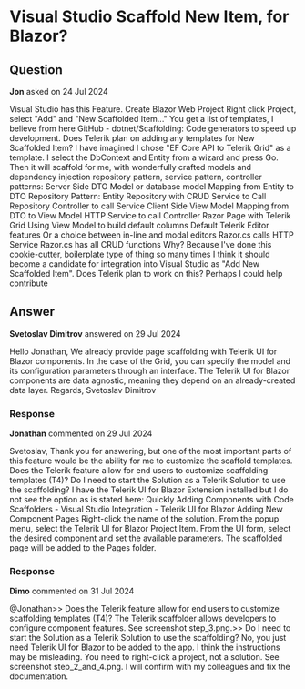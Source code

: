 # Visual Studio Scaffold New Item, for Blazor?

## Question

**Jon** asked on 24 Jul 2024

Visual Studio has this Feature. Create Blazor Web Project Right click Project, select "Add" and "New Scaffolded Item..." You get a list of templates, I believe from here GitHub - dotnet/Scaffolding: Code generators to speed up development. Does Telerik plan on adding any templates for New Scaffolded Item? I have imagined I chose "EF Core API to Telerik Grid" as a template. I select the DbContext and Entity from a wizard and press Go. Then it will scaffold for me, with wonderfully crafted models and dependency injection repository pattern, service pattern, controller patterns: Server Side DTO Model or database model Mapping from Entity to DTO Repository Pattern: Entity Repository with CRUD Service to Call Repository Controller to call Service Client Side View Model Mapping from DTO to View Model HTTP Service to call Controller Razor Page with Telerik Grid Using View Model to build default columns Default Telerik Editor features Or a choice between in-line and modal editors Razor.cs calls HTTP Service Razor.cs has all CRUD functions Why? Because I've done this cookie-cutter, boilerplate type of thing so many times I think it should become a candidate for integration into Visual Studio as "Add New Scaffolded Item". Does Telerik plan to work on this? Perhaps I could help contribute

## Answer

**Svetoslav Dimitrov** answered on 29 Jul 2024

Hello Jonathan, We already provide page scaffolding with Telerik UI for Blazor components. In the case of the Grid, you can specify the model and its configuration parameters through an interface. The Telerik UI for Blazor components are data agnostic, meaning they depend on an already-created data layer. Regards, Svetoslav Dimitrov

### Response

**Jonathan** commented on 29 Jul 2024

Svetoslav, Thank you for answering, but one of the most important parts of this feature would be the ability for me to customize the scaffold templates. Does the Telerik feature allow for end users to customize scaffolding templates (T4)? Do I need to start the Solution as a Telerik Solution to use the scaffolding? I have the Telerik UI for Blazor Extension installed but I do not see the option as is stated here: Quickly Adding Components with Code Scaffolders - Visual Studio Integration - Telerik UI for Blazor Adding New Component Pages Right-click the name of the solution. From the popup menu, select the Telerik UI for Blazor Project Item. From the UI form, select the desired component and set the available parameters. The scaffolded page will be added to the Pages folder.

### Response

**Dimo** commented on 31 Jul 2024

@Jonathan>> Does the Telerik feature allow for end users to customize scaffolding templates (T4)? The Telerik scaffolder allows developers to configure component features. See screenshot step_3.png.>> Do I need to start the Solution as a Telerik Solution to use the scaffolding? No, you just need Telerik UI for Blazor to be added to the app. I think the instructions may be misleading. You need to right-click a project, not a solution. See screenshot step_2_and_4.png. I will confirm with my colleagues and fix the documentation.
